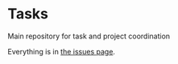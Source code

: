 # Tasks
Main repository for task and project coordination

Everything is in [the issues page](https://github.com/KSU-ART/Tasks/issues).
